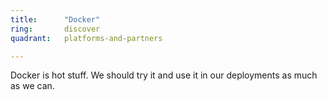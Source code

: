 ```yaml
---
title:      "Docker"
ring:       discover
quadrant:   platforms-and-partners

---
```


Docker is hot stuff. We should try it and use it in our deployments as much as we can.



